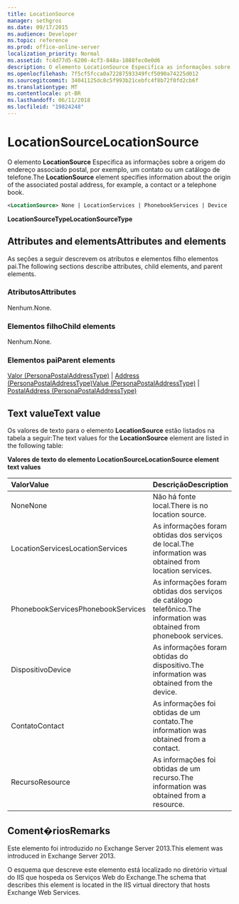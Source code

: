 ```yaml
---
title: LocationSource
manager: sethgros
ms.date: 09/17/2015
ms.audience: Developer
ms.topic: reference
ms.prod: office-online-server
localization_priority: Normal
ms.assetid: fc4d77d5-6200-4cf3-848a-1088fec0e0d6
description: O elemento LocationSource Especifica as informações sobre a origem do endereço associado postal, por exemplo, um contato ou um catálogo de telefone.
ms.openlocfilehash: 7f5cf5fcca0a72287593349fcf5090a74225d012
ms.sourcegitcommit: 34041125dc8c5f993b21cebfc4f8b72f0fd2cb6f
ms.translationtype: MT
ms.contentlocale: pt-BR
ms.lasthandoff: 06/11/2018
ms.locfileid: "19824248"
---
```

# <a name="locationsource"></a><span data-ttu-id="57347-103">LocationSource</span><span class="sxs-lookup"><span data-stu-id="57347-103">LocationSource</span></span>

<span data-ttu-id="57347-104">O elemento **LocationSource** Especifica as informações sobre a origem do endereço associado postal, por exemplo, um contato ou um catálogo de telefone.</span><span class="sxs-lookup"><span data-stu-id="57347-104">The **LocationSource** element specifies information about the origin of the associated postal address, for example, a contact or a telephone book.</span></span> 
  
```XML
<LocationSource> None | LocationServices | PhonebookServices | Device | Contact | Resource </LocationSource>
```

 <span data-ttu-id="57347-105">**LocationSourceType**</span><span class="sxs-lookup"><span data-stu-id="57347-105">**LocationSourceType**</span></span>
## <a name="attributes-and-elements"></a><span data-ttu-id="57347-106">Attributes and elements</span><span class="sxs-lookup"><span data-stu-id="57347-106">Attributes and elements</span></span>

<span data-ttu-id="57347-107">As seções a seguir descrevem os atributos e elementos filho elementos pai.</span><span class="sxs-lookup"><span data-stu-id="57347-107">The following sections describe attributes, child elements, and parent elements.</span></span>
  
### <a name="attributes"></a><span data-ttu-id="57347-108">Atributos</span><span class="sxs-lookup"><span data-stu-id="57347-108">Attributes</span></span>

<span data-ttu-id="57347-109">Nenhum.</span><span class="sxs-lookup"><span data-stu-id="57347-109">None.</span></span>
  
### <a name="child-elements"></a><span data-ttu-id="57347-110">Elementos filho</span><span class="sxs-lookup"><span data-stu-id="57347-110">Child elements</span></span>

<span data-ttu-id="57347-111">Nenhum.</span><span class="sxs-lookup"><span data-stu-id="57347-111">None.</span></span>
  
### <a name="parent-elements"></a><span data-ttu-id="57347-112">Elementos pai</span><span class="sxs-lookup"><span data-stu-id="57347-112">Parent elements</span></span>

<span data-ttu-id="57347-113">[Valor (PersonaPostalAddressType)](value-personapostaladdresstype.md) | [Address (PersonaPostalAddressType)](postaladdress-personapostaladdresstype.md)</span><span class="sxs-lookup"><span data-stu-id="57347-113">[Value (PersonaPostalAddressType)](value-personapostaladdresstype.md) | [PostalAddress (PersonaPostalAddressType)](postaladdress-personapostaladdresstype.md)</span></span>
  
## <a name="text-value"></a><span data-ttu-id="57347-114">Text value</span><span class="sxs-lookup"><span data-stu-id="57347-114">Text value</span></span>

<span data-ttu-id="57347-115">Os valores de texto para o elemento **LocationSource** estão listados na tabela a seguir:</span><span class="sxs-lookup"><span data-stu-id="57347-115">The text values for the **LocationSource** element are listed in the following table:</span></span> 
  
<span data-ttu-id="57347-116">**Valores de texto do elemento LocationSource**</span><span class="sxs-lookup"><span data-stu-id="57347-116">**LocationSource element text values**</span></span>

|<span data-ttu-id="57347-117">**Valor**</span><span class="sxs-lookup"><span data-stu-id="57347-117">**Value**</span></span>|<span data-ttu-id="57347-118">**Descrição**</span><span class="sxs-lookup"><span data-stu-id="57347-118">**Description**</span></span>|
|:-----|:-----|
|<span data-ttu-id="57347-119">None</span><span class="sxs-lookup"><span data-stu-id="57347-119">None</span></span>  <br/> |<span data-ttu-id="57347-120">Não há fonte local.</span><span class="sxs-lookup"><span data-stu-id="57347-120">There is no location source.</span></span>  <br/> |
|<span data-ttu-id="57347-121">LocationServices</span><span class="sxs-lookup"><span data-stu-id="57347-121">LocationServices</span></span>  <br/> |<span data-ttu-id="57347-122">As informações foram obtidas dos serviços de local.</span><span class="sxs-lookup"><span data-stu-id="57347-122">The information was obtained from location services.</span></span>  <br/> |
|<span data-ttu-id="57347-123">PhonebookServices</span><span class="sxs-lookup"><span data-stu-id="57347-123">PhonebookServices</span></span>  <br/> |<span data-ttu-id="57347-124">As informações foram obtidas dos serviços de catálogo telefônico.</span><span class="sxs-lookup"><span data-stu-id="57347-124">The information was obtained from phonebook services.</span></span>  <br/> |
|<span data-ttu-id="57347-125">Dispositivo</span><span class="sxs-lookup"><span data-stu-id="57347-125">Device</span></span>  <br/> |<span data-ttu-id="57347-126">As informações foram obtidas do dispositivo.</span><span class="sxs-lookup"><span data-stu-id="57347-126">The information was obtained from the device.</span></span>  <br/> |
|<span data-ttu-id="57347-127">Contato</span><span class="sxs-lookup"><span data-stu-id="57347-127">Contact</span></span>  <br/> |<span data-ttu-id="57347-128">As informações foi obtidas de um contato.</span><span class="sxs-lookup"><span data-stu-id="57347-128">The information was obtained from a contact.</span></span>  <br/> |
|<span data-ttu-id="57347-129">Recurso</span><span class="sxs-lookup"><span data-stu-id="57347-129">Resource</span></span>  <br/> |<span data-ttu-id="57347-130">As informações foi obtidas de um recurso.</span><span class="sxs-lookup"><span data-stu-id="57347-130">The information was obtained from a resource.</span></span>  <br/> |
   
## <a name="remarks"></a><span data-ttu-id="57347-131">Coment�rios</span><span class="sxs-lookup"><span data-stu-id="57347-131">Remarks</span></span>

<span data-ttu-id="57347-132">Este elemento foi introduzido no Exchange Server 2013.</span><span class="sxs-lookup"><span data-stu-id="57347-132">This element was introduced in Exchange Server 2013.</span></span>
  
<span data-ttu-id="57347-133">O esquema que descreve este elemento está localizado no diretório virtual do IIS que hospeda os Serviços Web do Exchange.</span><span class="sxs-lookup"><span data-stu-id="57347-133">The schema that describes this element is located in the IIS virtual directory that hosts Exchange Web Services.</span></span>
  

